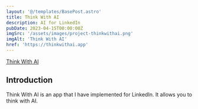 ```yaml
---
layout: '@/templates/BasePost.astro'
title: Think With AI
description: AI for LinkedIn
pubDate: 2023-04-15T00:00:00Z
imgSrc: '/assets/images/project-thinkwithai.png'
imgAlt: 'Think With AI'
href: 'https://thinkwithai.app'
---
```


[Think With AI](https://thinkwithai.app)

## Introduction

Think With AI is an app that I have implemented for LinkedIn. It allows you to think with AI.

